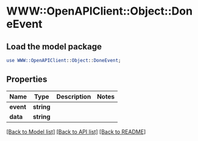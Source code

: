 # WWW::OpenAPIClient::Object::DoneEvent

## Load the model package
```perl
use WWW::OpenAPIClient::Object::DoneEvent;
```

## Properties
Name | Type | Description | Notes
------------ | ------------- | ------------- | -------------
**event** | **string** |  | 
**data** | **string** |  | 

[[Back to Model list]](../README.md#documentation-for-models) [[Back to API list]](../README.md#documentation-for-api-endpoints) [[Back to README]](../README.md)


